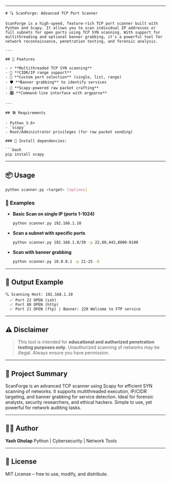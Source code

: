 

---

````
# 🔍 ScanForge: Advanced TCP Port Scanner

ScanForge is a high-speed, feature-rich TCP port scanner built with Python and Scapy. It allows you to scan individual IP addresses or full subnets for open ports using TCP SYN scanning. With support for multithreading and optional banner grabbing, it's a powerful tool for network reconnaissance, penetration testing, and forensic analysis.

---

## 🚀 Features

- ⚡ **Multithreaded TCP SYN scanning**
- 🧠 **CIDR/IP range support**
- 🎯 **Custom port selection** (single, list, range)
- 🛡️ **Banner grabbing** to identify services
- 🧩 **Scapy-powered raw packet crafting**
- 🎛️ **Command-line interface with argparse**

---

## 🛠️ Requirements

- Python 3.6+
- `scapy`
- Root/Administrator privileges (for raw packet sending)

### 🔧 Install dependencies:

```bash
pip install scapy
````

---

## 📦 Usage

```bash
python scanner.py <target> [options]
```

### 📘 Examples

* **Basic Scan on single IP (ports 1-1024)**

  ```bash
  python scanner.py 192.168.1.10
  ```

* **Scan a subnet with specific ports**

  ```bash
  python scanner.py 192.168.1.0/30 -p 22,80,443,8000-8100
  ```

* **Scan with banner grabbing**

  ```bash
  python scanner.py 10.0.0.1 -p 21-25 -b
  ```

---

## 🧪 Output Example

```
🔍 Scanning Host: 192.168.1.10
  ✅ Port 22 OPEN (ssh)
  ✅ Port 80 OPEN (http)
  ✅ Port 21 OPEN (ftp) | Banner: 220 Welcome to FTP service
```

---

## ⚠️ Disclaimer

> This tool is intended for **educational and authorized penetration testing purposes only**.
> Unauthorized scanning of networks may be illegal. Always ensure you have permission.

---

## 📄 Project Summary

ScanForge is an advanced TCP scanner using Scapy for efficient SYN scanning of networks.
It supports multithreaded execution, IP/CIDR targeting, and banner grabbing for service detection.
Ideal for forensic analysts, security researchers, and ethical hackers.
Simple to use, yet powerful for network auditing tasks.

---

## 👨‍💻 Author

**Yash Gholap**
Python | Cybersecurity | Network Tools

---

## 📜 License

MIT License – free to use, modify, and distribute.




